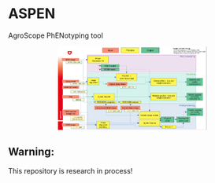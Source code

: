 # ASPEN
 AgroScope PhENotyping tool
<div align="center">
<img src="https://github.com/Camilochiang/ASPEN/blob/main/Software/Images/20220419_UML_diagram.png" width="60%" />
</div>

## Warning:
This repository is research in process!